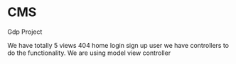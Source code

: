 # CMS
Gdp Project

We have totally 5 views
404
home
login
sign up
user
we have controllers to do the functionality.
We are using model view controller
